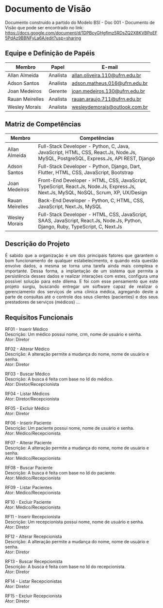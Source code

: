 
# Documento de Visão

Documento construído a partido do Modelo BSI - Doc 001 - Documento de Visão que pode ser encontrado no link: https://docs.google.com/document/d/1DPBcyGHgflmz5RDsZQ2X8KVBPoEF5PdAz9BBNFyLa6A/edit?usp=sharing

## Equipe e Definição de Papéis

Membro          | Papel    | E-mail
----------------|----------|--------------------------------
Allan Almeida   | Analista | allan.oliveira.110@ufrn.edu.br
Adson Santos    | Analista | adson.matheus.016@ufrn.edu.br
Joan Medeiros   | Gerente  | joan.medeiros.130@ufrn.edu.br
Rauan Meirelles | Analista | rauan.araujo.711@ufrn.edu.br
Wesley Morais   | Analista | wesleydemorais@outlook.com.br

## Matriz de Competências

Membro          | Competências 
----------------|------------------------------------------------------------------------------------------------------------------------------------
Allan Almeida   | Full-Stack Developer - Python, C, Java, JavaScript, HTML, CSS, React.Js, Node.Js, MySQL, PostgreSQL, Express.Js, API REST, Django
Adson Santos    | Full-Stack Developer - Python, Django, Dart, Flutter, HTML, CSS, JavaScript, Bootstrap
Joan Medeiros   | Front-End Developer  - HTML, CSS, JavaScript, TypeScript, React.Js, Node.Js, Express.Js, Next.Js, MySQL, NoSQL, Scrum, XP, UX/Design
Rauan Meirelles | Back-End Developer   - Python, C, HTML, CSS, JavaScript, Next.Js, MySQL
Wesley Morais   | Full-Stack Developer - HTML, CSS, JavaScript, SAAS, JavaScript, React.Js, Node.Js, Python, Django, Ruby, TypeScript, C, Next.Js 

## Descrição do Projeto 

<p align="justify">É sabido que a organização é um dos principais fatores que garantem o bom funcionamento de qualquer estabelecimento, e quando esta questão envolve dados, a mesma se torna 
uma tarefa ainda mais complexa e importante. Dessa forma, a implantação de um sistema que permita a persistência desses dados e realizar interações com estes, configura uma possível solução para este dilema. E foi com esse pensamento que este projeto surgiu, buscando entregar um software capaz de realizar o gerenciamento dos serviços de uma clínica médica, agregando deste a parte de consultas até o controle dos seus clientes (pacientes) e dos seus prestadores de serviços (médicos) ...</p>

## Requisitos Funcionais

RF01 - Inserir Médico <br>
Descrição: Um médico possui nome, crm, nome de usuário e senha. <br>
Ator: Diretor <br>

RF02 - Alterar Médico <br>
Descrição: A alteração permite a mudança do nome, nome de usuário e senha. <br>
Ator: Diretor <br>

RF03 - Buscar Médico <br>
Descrição: A busca é feita com base no Id do médico. <br>
Ator: Diretor/Recepcionista <br>

RF04 - Listar Médicos <br>
Ator: Diretor/Recepcionista <br>

RF05 - Excluir Médico <br>
Ator: Diretor <br>

RF06 - Inserir Paciente <br>
Descrição: Um paciente possui nome, nome de usuário e senha. <br>
Ator: Médico/Recepcionista <br>

RF07 - Alterar Paciente <br>
Descrição: A alteração permite a mudança do nome, nome de usuário e senha. <br>
Ator: Médico/Recepcionista <br>

RF08 - Buscar Paciente <br>
Descrição: A busca é feita com base no Id do paciente. <br>
Ator: Médico/Recepcionista  <br>

RF09 - Listar Pacientes <br>
Ator: Médico/Recepcionista <br>

RF10 - Excluir Paciente <br>
Ator: Médico/Recepcionista <br>

RF11 - Inserir Recepcionista <br>
Descrição: Um recepcionista possui nome, nome de usuário e senha. <br>
Ator: Diretor <br>

RF12 - Alterar Recepcionista <br>
Descrição: A alteração permite a mudança do nome, nome de usuário e senha. <br>
Ator: Diretor <br>

RF13 - Buscar Recepcionista <br>
Descrição: A busca é feita com base no Id do recepcionista. <br>
Ator: Diretor  <br>

RF14 - Listar Recepcionistas <br>
Ator: Diretor <br>

RF15 - Excluir Recepcionista <br>
Ator: Diretor <br>
